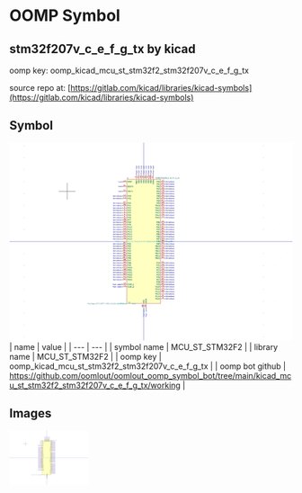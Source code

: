 # OOMP Symbol  
## stm32f207v_c_e_f_g_tx  by kicad  
  
oomp key: oomp_kicad_mcu_st_stm32f2_stm32f207v_c_e_f_g_tx  
  
source repo at: [https://gitlab.com/kicad/libraries/kicad-symbols](https://gitlab.com/kicad/libraries/kicad-symbols)  
## Symbol  
  
[![working.png](working_600.png)](working.png)  
| name | value | 
| --- | --- | 
| symbol name | MCU_ST_STM32F2 | 
| library name | MCU_ST_STM32F2 | 
| oomp key | oomp_kicad_mcu_st_stm32f2_stm32f207v_c_e_f_g_tx | 
| oomp bot github | https://github.com/oomlout/oomlout_oomp_symbol_bot/tree/main/kicad_mcu_st_stm32f2_stm32f207v_c_e_f_g_tx/working | 
## Images  
  
[![working.png](working_140.png)](working.png)  
